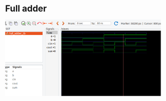 <h1>Full adder </h1>

<img src="./Screenshot from 2024-02-20 22-00-41.png" alt="full adder using vhdl">